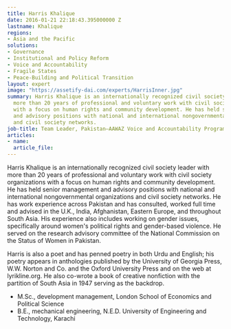 ```yaml
---
title: Harris Khalique
date: 2016-01-21 22:18:43.395000000 Z
lastname: Khalique
regions:
- Asia and the Pacific
solutions:
- Governance
- Institutional and Policy Reform
- Voice and Accountability
- Fragile States
- Peace-Building and Political Transition
layout: expert
image: "https://assetify-dai.com/experts/HarrisInner.jpg"
summary: Harris Khalique is an internationally recognized civil society leader with
  more than 20 years of professional and voluntary work with civil society organizations
  with a focus on human rights and community development. He has held senior management
  and advisory positions with national and international nongovernmental organizations
  and civil society networks.
job-title: Team Leader, Pakistan—AAWAZ Voice and Accountability Programme
articles:
- name: 
  article_file: 
---
```


Harris Khalique is an internationally recognized civil society leader with more than 20 years of professional and voluntary work with civil society organizations with a focus on human rights and community development. He has held senior management and advisory positions with national and international nongovernmental organizations and civil society networks. He has work experience across Pakistan and has consulted, worked full time and advised in the U.K., India, Afghanistan, Eastern Europe, and throughout South Asia. His experience also includes working on gender issues, specifically around women's political rights and gender-based violence. He served on the research advisory committee of the National Commission on the Status of Women in Pakistan.

Harris is also a poet and has penned poetry in both Urdu and English; his poetry appears in anthologies published by the University of Georgia Press, W.W. Norton and Co. and the Oxford University Press and on the web at lyrikline.org. He also co-wrote a book of creative nonfiction with the partition of South Asia in 1947 serving as the backdrop.

* M.Sc., development management, London School of Economics and Political Science
* B.E., mechanical engineering, N.E.D. University of Engineering and Technology, Karachi

